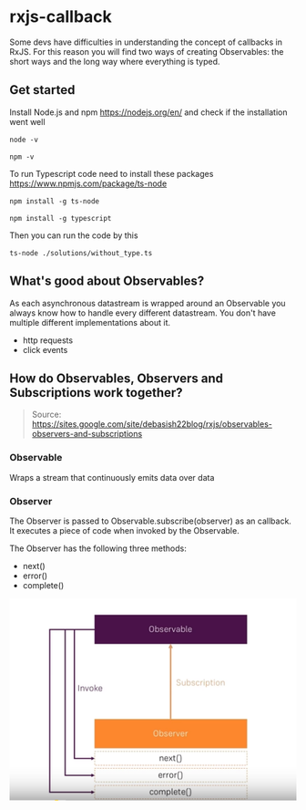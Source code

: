 # rxjs-callback
Some devs have difficulties in understanding the concept of callbacks in RxJS. For this reason you will find two ways of creating Observables: the short ways and the long way where everything is typed.

## Get started

Install Node.js and npm https://nodejs.org/en/ and check if the installation went well

```
node -v
```

```
npm -v
```

To run Typescript code need to install these packages https://www.npmjs.com/package/ts-node

```
npm install -g ts-node
```

```
npm install -g typescript
```

Then you can run the code by this

```
ts-node ./solutions/without_type.ts
```

## What's good about Observables?

As each asynchronous datastream is wrapped around an Observable you always know how to handle every different datastream. You don't have multiple different implementations about it.

- http requests
- click events

## How do Observables, Observers and Subscriptions work together?

> Source: https://sites.google.com/site/debasish22blog/rxjs/observables-observers-and-subscriptions

### Observable
Wraps a stream that continuously emits data over data

### Observer 
The Observer is passed to Observable.subscribe(observer) as an callback. It executes a piece of code when invoked by the Observable.

The Observer has the following three methods: 
- next()
- error()
- complete()

![alt text](./assets/concept.png "Concept between Observable and Observer")
